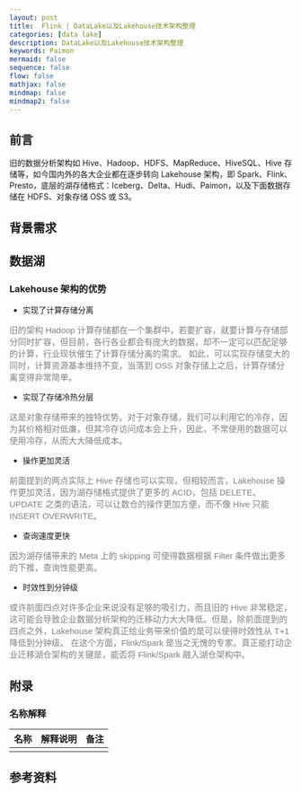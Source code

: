 ```yaml
---
layout: post
title:  Flink | DataLake以及Lakehouse技术架构整理
categories: [data lake]
description: DataLake以及Lakehouse技术架构整理
keywords: Paimon
mermaid: false
sequence: false
flow: false
mathjax: false
mindmap: false
mindmap2: false
---
```


## 前言 <br>
旧的数据分析架构如 Hive、Hadoop、HDFS、MapReduce、HiveSQL、Hive 存储等，如今国内外的各大企业都在逐步转向 Lakehouse 架构，即 Spark、Flink、Presto，底层的湖存储格式：Iceberg、Delta、Hudi、Paimon，以及下面数据存储在 HDFS、对象存储 OSS 或 S3。


## 背景需求

## 数据湖
### Lakehouse 架构的优势
- 实现了计算存储分离 <br>
<p align="left" style="color:grey; font-family:Arial; font-size: 15px">
旧的架构 Hadoop 计算存储都在一个集群中，若要扩容，就要计算与存储部分同时扩容，但目前，各行各业都会有庞大的数据，却不一定可以匹配足够的计算，行业现状催生了计算存储分离的需求。
如此，可以实现存储变大的同时，计算资源基本维持不变，当落到 OSS 对象存储上之后，计算存储分离变得非常简单。
</p>

- 实现了存储冷热分层 <br>
<p align="left" style="color:grey; font-family:Arial; font-size: 15px">
这是对象存储带来的独特优势。对于对象存储，我们可以利用它的冷存，因为其价格相对低廉，但其冷存访问成本会上升，因此，不常使用的数据可以使用冷存，从而大大降低成本。
</p>

- 操作更加灵活 <br>
<p align="left" style="color:grey; font-family:Arial; font-size: 15px">
前面提到的两点实际上 Hive 存储也可以实现，但相较而言，Lakehouse 操作更加灵活，因为湖存储格式提供了更多的 ACID，包括 DELETE、UPDATE 之类的语法，可以让数仓的操作更加方便，而不像 Hive 只能 INSERT OVERWRITE。
</p>

- 查询速度更快 <br>
<p align="left" style="color:grey; font-family:Arial; font-size: 15px">
因为湖存储带来的 Meta 上的 skipping 可使得数据根据 Filter 条件做出更多的下推，查询性能更高。
</p>

- 时效性到分钟级 <br>
<p align="left" style="color:grey; font-family:Arial; font-size: 15px">
或许前面四点对许多企业来说没有足够的吸引力，而且旧的 Hive 非常稳定，这可能会导致企业数据分析架构的迁移动力大大降低。但是，除前面提到的四点之外，Lakehouse 架构真正给业务带来价值的是可以使得时效性从 T+1 降低到分钟级。
在这个方面，Flink/Spark 是当之无愧的专家。真正能打动企业迁移湖仓架构的关键是，能否将 Flink/Spark 融入湖仓架构中。
</p>





## 附录




### 名称解释

|     名称     |                                         解释说明                                          |  备注   | 
|:----------:|:-------------------------------------------------------------------------------------:|:-----:|
|     |                                                                              |  |





## 参考资料











